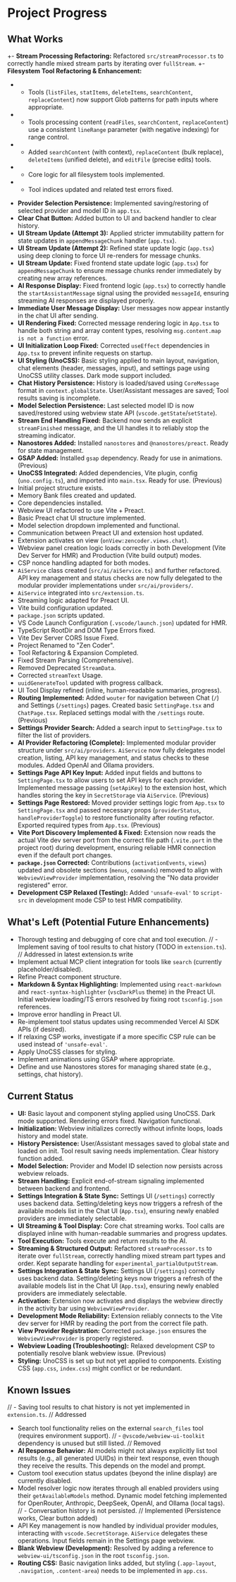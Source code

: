 # Project Progress

## What Works
+- **Stream Processing Refactoring:** Refactored `src/streamProcessor.ts` to correctly handle mixed stream parts by iterating over `fullStream`.
+- **Filesystem Tool Refactoring & Enhancement:**
+    - Tools (`listFiles`, `statItems`, `deleteItems`, `searchContent`, `replaceContent`) now support Glob patterns for path inputs where appropriate.
+    - Tools processing content (`readFiles`, `searchContent`, `replaceContent`) use a consistent `lineRange` parameter (with negative indexing) for range control.
+    - Added `searchContent` (with context), `replaceContent` (bulk replace), `deleteItems` (unified delete), and `editFile` (precise edits) tools.
+    - Core logic for all filesystem tools implemented.
+    - Tool indices updated and related test errors fixed.
- **Provider Selection Persistence:** Implemented saving/restoring of selected provider and model ID in `app.tsx`.
- **Clear Chat Button:** Added button to UI and backend handler to clear history.
- **UI Stream Update (Attempt 3):** Applied stricter immutability pattern for state updates in `appendMessageChunk` handler (`app.tsx`).
- **UI Stream Update (Attempt 2):** Refined state update logic (`app.tsx`) using deep cloning to force UI re-renders for message chunks.
- **UI Stream Update:** Fixed frontend state update logic (`app.tsx`) for `appendMessageChunk` to ensure message chunks render immediately by creating new array references.
- **AI Response Display:** Fixed frontend logic (`app.tsx`) to correctly handle the `startAssistantMessage` signal using the provided `messageId`, ensuring streaming AI responses are displayed properly.
- **Immediate User Message Display:** User messages now appear instantly in the chat UI after sending.
- **UI Rendering Fixed:** Corrected message rendering logic in `App.tsx` to handle both string and array content types, resolving `msg.content.map is not a function` error.
- **UI Initialization Loop Fixed:** Corrected `useEffect` dependencies in `App.tsx` to prevent infinite requests on startup.
- **UI Styling (UnoCSS):** Basic styling applied to main layout, navigation, chat elements (header, messages, input), and settings page using UnoCSS utility classes. Dark mode support included.
- **Chat History Persistence:** History is loaded/saved using `CoreMessage` format in `context.globalState`. User/Assistant messages are saved; Tool results saving is incomplete.
- **Model Selection Persistence:** Last selected model ID is now saved/restored using webview state API (`vscode.getState`/`setState`).
- **Stream End Handling Fixed:** Backend now sends an explicit `streamFinished` message, and the UI handles it to reliably stop the streaming indicator.
- **Nanostores Added:** Installed `nanostores` and `@nanostores/preact`. Ready for state management.
- **GSAP Added:** Installed `gsap` dependency. Ready for use in animations. (Previous)
- **UnoCSS Integrated:** Added dependencies, Vite plugin, config (`uno.config.ts`), and imported into `main.tsx`. Ready for use. (Previous)
- Initial project structure exists.
- Memory Bank files created and updated.
- Core dependencies installed.
- Webview UI refactored to use Vite + Preact.
- Basic Preact chat UI structure implemented.
- Model selection dropdown implemented and functional.
- Communication between Preact UI and extension host updated.
- Extension activates on view (`onView:zencoder.views.chat`).
- Webview panel creation logic loads correctly in both Development (Vite Dev Server for HMR) and Production (Vite build output) modes.
- CSP nonce handling adapted for both modes.
- `AiService` class created (`src/ai/aiService.ts`) and further refactored. API key management and status checks are now fully delegated to the modular provider implementations under `src/ai/providers/`.
- `AiService` integrated into `src/extension.ts`.
- Streaming logic adapted for Preact UI.
- Vite build configuration updated.
- `package.json` scripts updated.
- VS Code Launch Configuration (`.vscode/launch.json`) updated for HMR.
- TypeScript RootDir and DOM Type Errors fixed.
- Vite Dev Server CORS Issue Fixed.
- Project Renamed to \"Zen Coder\".
- Tool Refactoring & Expansion Completed.
- Fixed Stream Parsing (Comprehensive).
- Removed Deprecated `StreamData`.
- Corrected `streamText` Usage.
- `uuidGenerateTool` updated with progress callback.
- UI Tool Display refined (inline, human-readable summaries, progress).
- **Routing Implemented:** Added `wouter` for navigation between Chat (`/`) and Settings (`/settings`) pages. Created basic `SettingPage.tsx` and `ChatPage.tsx`. Replaced settings modal with the `/settings` route. (Previous)
- **Settings Provider Search:** Added a search input to `SettingPage.tsx` to filter the list of providers.
- **AI Provider Refactoring (Complete):** Implemented modular provider structure under `src/ai/providers`. `AiService` now fully delegates model creation, listing, API key management, and status checks to these modules. Added OpenAI and Ollama providers.
- **Settings Page API Key Input:** Added input fields and buttons to `SettingPage.tsx` to allow users to set API keys for each provider. Implemented message passing (`setApiKey`) to the extension host, which handles storing the key in `SecretStorage` via `AiService`. (Previous)
- **Settings Page Restored:** Moved provider settings logic from `App.tsx` to `SettingPage.tsx` and passed necessary props (`providerStatus`, `handleProviderToggle`) to restore functionality after routing refactor. Exported required types from `App.tsx`. (Previous)
- **Vite Port Discovery Implemented & Fixed:** Extension now reads the actual Vite dev server port from the correct file path (`.vite.port` in the project root) during development, ensuring reliable HMR connection even if the default port changes.
- **`package.json` Corrected:** Contributions (`activationEvents`, `views`) updated and obsolete sections (`menus`, `commands`) removed to align with `WebviewViewProvider` implementation, resolving the "No data provider registered" error.
- **Development CSP Relaxed (Testing):** Added `'unsafe-eval'` to `script-src` in development mode CSP to test HMR compatibility.

## What's Left (Potential Future Enhancements)
- Thorough testing and debugging of core chat and tool execution.
// - Implement saving of tool results to chat history (TODO in `extension.ts`). // Addressed in latest extension.ts write
- Implement actual MCP client integration for tools like `search` (currently placeholder/disabled).
- Refine Preact component structure.
- **Markdown & Syntax Highlighting:** Implemented using `react-markdown` and `react-syntax-highlighter` (`vscDarkPlus` theme) in the Preact UI. Initial webview loading/TS errors resolved by fixing root `tsconfig.json` references.
- Improve error handling in Preact UI.
- Re-implement tool status updates using recommended Vercel AI SDK APIs (if desired).
- If relaxing CSP works, investigate if a more specific CSP rule can be used instead of `'unsafe-eval'`.
- Apply UnoCSS classes for styling.
- Implement animations using GSAP where appropriate.
- Define and use Nanostores stores for managing shared state (e.g., settings, chat history).

## Current Status
- **UI:** Basic layout and component styling applied using UnoCSS. Dark mode supported. Rendering errors fixed. Navigation functional.
- **Initialization:** Webview initializes correctly without infinite loops, loads history and model state.
- **History Persistence:** User/Assistant messages saved to global state and loaded on init. Tool result saving needs implementation. Clear history function added.
- **Model Selection:** Provider and Model ID selection now persists across webview reloads.
- **Stream Handling:** Explicit end-of-stream signaling implemented between backend and frontend.
- **Settings Integration & State Sync:** Settings UI (`/settings`) correctly uses backend data. Setting/deleting keys now triggers a refresh of the available models list in the Chat UI (`App.tsx`), ensuring newly enabled providers are immediately selectable.
- **UI Streaming & Tool Display:** Core chat streaming works. Tool calls are displayed inline with human-readable summaries and progress updates.
- **Tool Execution:** Tools execute and return results to the AI.
- **Streaming & Structured Output:** Refactored `streamProcessor.ts` to iterate over `fullStream`, correctly handling mixed stream part types and order. Kept separate handling for `experimental_partialOutputStream`.
- **Settings Integration & State Sync:** Settings UI (`/settings`) correctly uses backend data. Setting/deleting keys now triggers a refresh of the available models list in the Chat UI (`App.tsx`), ensuring newly enabled providers are immediately selectable.
- **Activation:** Extension now activates and displays the webview directly in the activity bar using `WebviewViewProvider`.
- **Development Mode Reliability:** Extension reliably connects to the Vite dev server for HMR by reading the port from the correct file path.
- **View Provider Registration:** Corrected `package.json` ensures the `WebviewViewProvider` is properly registered.
- **Webview Loading (Troubleshooting):** Relaxed development CSP to potentially resolve blank webview issue. (Previous)
- **Styling:** UnoCSS is set up but not yet applied to components. Existing CSS (`app.css`, `index.css`) might conflict or be redundant.

## Known Issues
// - Saving tool results to chat history is not yet implemented in `extension.ts`. // Addressed
- Search tool functionality relies on the external `search_files` tool (requires environment support).
// - `@vscode/webview-ui-toolkit` dependency is unused but still listed. // Removed
- **AI Response Behavior:** AI models might not always explicitly list tool results (e.g., all generated UUIDs) in their text response, even though they receive the results. This depends on the model and prompt.
- Custom tool execution status updates (beyond the inline display) are currently disabled.
- Model resolver logic now iterates through all enabled providers using their `getAvailableModels` method. Dynamic model fetching implemented for OpenRouter, Anthropic, DeepSeek, OpenAI, and Ollama (local tags).
// - Conversation history is not persisted. // Implemented (Persistence works, Clear button added)
- API Key management is now handled by individual provider modules, interacting with `vscode.SecretStorage`. `AiService` delegates these operations. Input fields remain in the Settings page webview.
- **Blank Webview (Development):** Resolved by adding a reference to `webview-ui/tsconfig.json` in the root `tsconfig.json`.
- **Routing CSS:** Basic navigation links added, but styling (`.app-layout`, `.navigation`, `.content-area`) needs to be implemented in `app.css`.